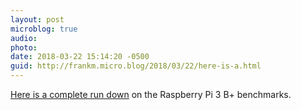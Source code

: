 ```yaml
---
layout: post
microblog: true
audio: 
photo: 
date: 2018-03-22 15:14:20 -0500
guid: http://frankm.micro.blog/2018/03/22/here-is-a.html
---
```

[Here is a complete run down](https://www.phoronix.com/scan.php?page=article&item=raspberrypi-3-bplus&num=1) on the Raspberry Pi 3 B+ benchmarks.

